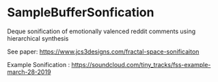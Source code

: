 # SampleBufferSonfication
Deque sonification of emotionally valenced reddit comments using hierarchical synthesis

See paper: https://www.jcs3designs.com/fractal-space-sonificaiton

Example Sonification : https://soundcloud.com/tiny_tracks/fss-example-march-28-2019
